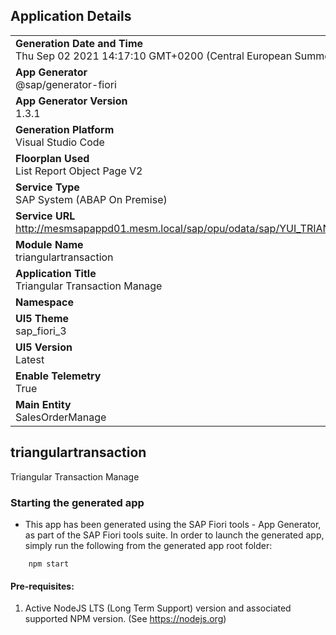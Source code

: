 ## Application Details
|               |
| ------------- |
|**Generation Date and Time**<br>Thu Sep 02 2021 14:17:10 GMT+0200 (Central European Summer Time)|
|**App Generator**<br>@sap/generator-fiori|
|**App Generator Version**<br>1.3.1|
|**Generation Platform**<br>Visual Studio Code|
|**Floorplan Used**<br>List Report Object Page V2|
|**Service Type**<br>SAP System (ABAP On Premise)|
|**Service URL**<br>http://mesmsapappd01.mesm.local/sap/opu/odata/sap/YUI_TRIANGULAR_TRANSACTION/
|**Module Name**<br>triangulartransaction|
|**Application Title**<br>Triangular Transaction Manage|
|**Namespace**<br>|
|**UI5 Theme**<br>sap_fiori_3|
|**UI5 Version**<br>Latest|
|**Enable Telemetry**<br>True|
|**Main Entity**<br>SalesOrderManage|

## triangulartransaction

Triangular Transaction Manage

### Starting the generated app

-   This app has been generated using the SAP Fiori tools - App Generator, as part of the SAP Fiori tools suite.  In order to launch the generated app, simply run the following from the generated app root folder:

```
    npm start
```

#### Pre-requisites:

1. Active NodeJS LTS (Long Term Support) version and associated supported NPM version.  (See https://nodejs.org)


